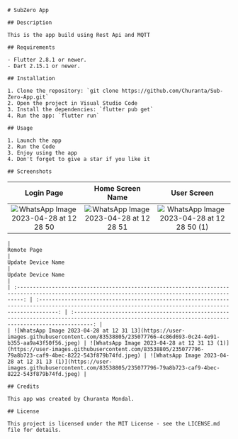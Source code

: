     # SubZero App

    ## Description

    This is the app build using Rest Api and MQTT

    ## Requirements

    - Flutter 2.8.1 or newer.
    - Dart 2.15.1 or newer.

    ## Installation

    1. Clone the repository: `git clone https://github.com/Churanta/Sub-Zero-App.git`
    2. Open the project in Visual Studio Code
    3. Install the dependencies: `flutter pub get`
    4. Run the app: `flutter run`

    ## Usage

    1. Launch the app
    2. Run the Code
    3. Enjoy using the app
    4. Don't forget to give a star if you like it

    ## Screenshots

|                                                                    Login Page                                                                    |                                                                 Home Screen Name                                                                 |                                                                     User Screen                                                                      |
| :----------------------------------------------------------------------------------------------------------------------------------------------: | :----------------------------------------------------------------------------------------------------------------------------------------------: | :--------------------------------------------------------------------------------------------------------------------------------------------------: |
| ![WhatsApp Image 2023-04-28 at 12 28 50](https://user-images.githubusercontent.com/83538805/235077686-5b7b6eb9-684d-4697-b4fd-98337ade6cd3.jpeg) | ![WhatsApp Image 2023-04-28 at 12 28 51](https://user-images.githubusercontent.com/83538805/235077722-9a7dbc15-937f-48e4-a36a-680ef0c60df6.jpeg) | ![WhatsApp Image 2023-04-28 at 12 28 50 (1)](https://user-images.githubusercontent.com/83538805/235077738-978d971f-d373-450a-9f30-0c9b6a074769.jpeg) |

    |                                                                   Remote Page                                                                    |                                                                  Update Device Name                                                                  |                                                                  Update Device Name                                                                  |
    | :----------------------------------------------------------------------------------------------------------------------------------------------: | :--------------------------------------------------------------------------------------------------------------------------------------------------: | :--------------------------------------------------------------------------------------------------------------------------------------------------: |
    | ![WhatsApp Image 2023-04-28 at 12 31 13](https://user-images.githubusercontent.com/83538805/235077766-4c86d693-0c24-4e91-b355-aa9a43f50f56.jpeg) | ![WhatsApp Image 2023-04-28 at 12 31 13 (1)](https://user-images.githubusercontent.com/83538805/235077796-79a8b723-caf9-4bec-8222-543f879b74fd.jpeg) | ![WhatsApp Image 2023-04-28 at 12 31 13 (1)](https://user-images.githubusercontent.com/83538805/235077796-79a8b723-caf9-4bec-8222-543f879b74fd.jpeg) |

    ## Credits

    This app was created by Churanta Mondal.

    ## License

    This project is licensed under the MIT License - see the LICENSE.md file for details.
